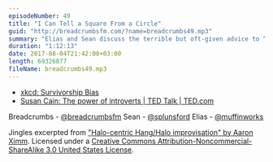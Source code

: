 ```yaml
---
episodeNumber: 49
title: "I Can Tell a Square From a Circle"
guid: "http://breadcrumbsfm.com/?name=breadcrumbs49.mp3"
summary: "Elias and Sean discuss the terrible but oft-given advice to “follow your passion,” asking themselves why everyone always says this and then talking about their own passions and where following them might lead."
duration: "1:12:13"
date: 2017-08-04T21:42:00+03:00
length: 69326877
fileName: breadcrumbs49.mp3
---
```


- [xkcd: Survivorship Bias](https://xkcd.com/1827/)
- [Susan Cain: The power of introverts | TED Talk | TED.com](https://www.ted.com/talks/susan_cain_the_power_of_introverts)

Breadcrumbs - [@breadcrumbsfm](https://twitter.com/breadcrumbsfm) Sean - [@splunsford](https://twitter.com/splunsford) Elias - [@muffinworks](https://twitter.com/muffinworks)

Jingles excerpted from [ "Halo-centric Hang/Halo improvisation" by Aaron Ximm](http://freemusicarchive.org/music/aaron_ximm/handpans_and_the_hang/). Licensed under a [Creative Commons Attribution-Noncommercial-ShareAlike 3.0 United States License](http://creativecommons.org/licenses/by-nc-sa/3.0/us/).